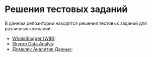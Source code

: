 # Решения тестовых заданий

В данном репозитории находятся решения тестовых заданий для различных компаний:

- [WhoIsBlogger (WIB)](WhoIsBlogger/README.md): 
- [Skypro Data Analys](Skypro%20Data%20Analys/README.md):
- [Домклик Аналитик Данных](Домклик%20Аналитик%20Данных/README.md):

